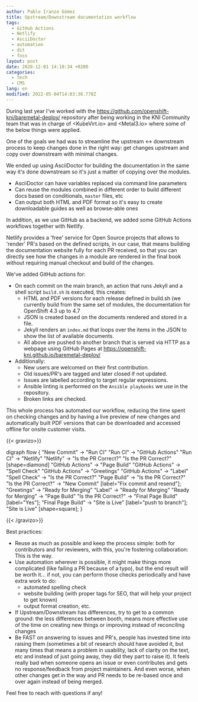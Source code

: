 ```yaml
---
author: Pablo Iranzo Gómez
title: Upstream/Downstream documentation workflow
tags:
  - GitHub Actions
  - Netlify
  - AsciiDoctor
  - automation
  - dit
  - foss
layout: post
date: 2020-12-01 14:10:34 +0200
categories:
  - tech
  - CMS
lang: en
modified: 2022-05-04T14:03:30.778Z
---
```


During last year I've worked with the <https://github.com/openshift-kni/baremetal-deploy/> repository after being working in the KNI Community team that was in charge of <KubeVirt.io> and <Metal3.io> where some of the below things were applied.

One of the goals we had was to streamline the upstream <-> downstream process to keep changes done in the right way: get changes upstream and copy over downstream with minimal changes.

We ended up using AsciiDoctor for building the documentation in the same way it's done downstream so it's just a matter of copying over the modules.

- AsciiDoctor can have variables replaced via command line parameters
- Can reuse the modules combined in different order to build different docs based on conditionals, `master` files, etc
- Can output both HTML and PDF format so it's easy to create downloadable guides as well as browse-able ones

In addition, as we use GitHub as a backend, we added some GitHub Actions workflows together with Netlify.

Netlify provides a 'free' service for Open Source projects that allows to 'render' PR's based on the defined scripts, in our case, that means building the documentation website fully for each PR received, so that you can directly see how the changes in a module are rendered in the final book without requiring manual checkout and build of the changes.

We've added GitHub actions for:

- On each commit on the main branch, an action that runs Jekyll and a shell script `build.sh` is executed, this creates:
  - HTML and PDF versions for each release defined in build.sh (we currently build from the same set of modules, the documentation for OpenShift 4.3 up to 4.7
  - JSON is created based on the documents rendered and stored in a file.
  - Jekyll renders an `index.md` that loops over the items in the JSON to show the list of available documents.
  - All above are pushed to another branch that is served via HTTP as a webpage using GitHub Pages at https://openshift-kni.github.io/baremetal-deploy/
- Additionally:
  - New users are welcomed on their first contribution.
  - Old issues/PR's are tagged and later closed if not updated.
  - Issues are labelled according to target regular expressions.
  - Ansible linting is performed on the `Ansible playbooks` we use in the repository.
  - Broken links are checked.

This whole process has automated our workflow, reducing the time spent on checking changes and by having a live preview of new changes and automatically built PDF versions that can be downloaded and accessed offline for onsite customer visits.

{{< gravizo>}}

digraph flow {
"New Commit" -> "Run CI"
"Run CI" -> "GitHub Actions"
"Run CI" -> "Netlify"
"Netlify" -> "Is the PR Correct?"
"Is the PR Correct?" [shape=diamond]
"GitHub Actions" -> "Page Build"
"GitHub Actions" -> "Spell Check"
"GitHub Actions" -> "Greetings"
"GitHub Actions" -> "Label"
"Spell Check" -> "Is the PR Correct?"
"Page Build" -> "Is the PR Correct?"
"Is the PR Correct?" -> "New Commit" [label="Fix commit and resend"];
"Greetings" -> "Ready for Merging"
"Label" -> "Ready for Merging"
"Ready for Merging" -> "Page Build"
"Is the PR Correct?" -> "Final Page Build" [label="Yes"];
"Final Page Build" -> "Site is Live" [label="push to branch"];
"Site is Live" [shape=square];
}

{{< /gravizo>}}

Best practices:

- Reuse as much as possible and keep the process simple: both for contributors and for reviewers, with this, you're fostering collaboration: This is the way.
- Use automation wherever is possible, it might make things more complicated (like failing a PR because of a typo), but the end result will be worth it... if not, you can perform those checks periodically and have extra work to do:
  - automated spelling check
  - website building (with proper tags for SEO, that will help your project to get known)
  - output format creation, etc.
- If Upstream/Downstream has differences, try to get to a common ground: the less differences between booth, means more effective use of the time on creating new things or improving instead of reconciling changes
- Be FAST on answering to issues and PR's, people has invested time into raising them (sometimes a bit of research should have avoided it, but many times that means a problem in usability, lack of clarity on the text, etc and instead of just going away, they did they part to raise it). It feels really bad when someone opens an issue or even contributes and gets no response/feedback from project maintainers. And even worse, when other changes get in the way and PR needs to be re-based once and over again instead of being merged.

Feel free to reach with questions if any!
